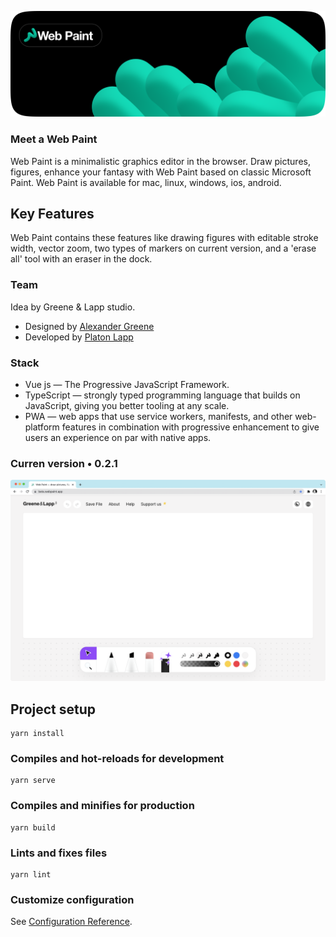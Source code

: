 ![Image alt](src/assets/readme__preview.png)

### Meet a Web Paint

Web Paint is a minimalistic graphics editor in the browser. Draw pictures, figures, enhance your fantasy with Web Paint based on classic Microsoft Paint. Web Paint is available for mac, linux, windows, ios, android.

## Key Features

Web Paint contains these features like drawing figures with editable stroke width, vector zoom, two types of&nbsp;markers on&nbsp;current version, and a&nbsp;'erase all' tool with an&nbsp;eraser in&nbsp;the dock.

### Team

Idea by Greene & Lapp studio.
- Designed by [Alexander Greene](https://t.me/greeneboy)
- Developed by [Platon Lapp](https://t.me/SeamMiner)

### Stack
- Vue js — The Progressive JavaScript Framework.
- TypeScript — strongly typed programming language that builds on JavaScript, giving you better tooling at any scale.
- PWA — web apps that use service workers, manifests, and other web-platform features in combination with progressive enhancement to give users an experience on par with native apps.


### Curren version • 0.2.1

![Image alt](src/assets/webpaint__current__version.png)

## Project setup
```
yarn install
```

### Compiles and hot-reloads for development
```
yarn serve
```

### Compiles and minifies for production
```
yarn build
```

### Lints and fixes files
```
yarn lint
```

### Customize configuration
See [Configuration Reference](https://cli.vuejs.org/config/).
